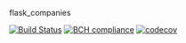 flask_companies

[![Build Status](https://travis-ci.com/Ruijan/flask_companies.svg?token=o6vpSUdri7z2VHpksYNF&branch=master)](https://travis-ci.com/Ruijan/flask_companies)
[![BCH compliance](https://bettercodehub.com/edge/badge/Ruijan/flask_companies?branch=master)](https://bettercodehub.com/)
[![codecov](https://codecov.io/gh/Ruijan/flask_companies/branch/master/graph/badge.svg)](https://codecov.io/gh/Ruijan/flask_companies)
